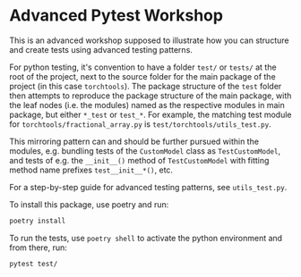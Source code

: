 # Advanced Pytest Workshop

This is an advanced workshop supposed to illustrate how you can structure and create tests using advanced testing patterns.

For python testing, it's convention to have a folder `test/` or `tests/` at the root of the project, next to the source folder for the main package of the project (in this case `torchtools`). The package structure of the `test` folder then attempts to reproduce the package structure of the main package, with the leaf nodes (i.e. the modules) named as the respective modules in main package, but either `*_test` or `test_*`.
For example, the matching test module for `torchtools/fractional_array.py` is `test/torchtools/utils_test.py`.

This mirroring pattern can and should be further pursued within the modules, e.g. bundling tests of the `CustomModel` class as `TestCustomModel`, and tests of e.g. the `__init__()` method of `TestCustomModel` with fitting method name prefixes `test__init__*()`, etc.

For a step-by-step guide for advanced testing patterns, see `utils_test.py`.

To install this package, use poetry and run:
```bash
poetry install
```

To run the tests, use `poetry shell` to activate the python environment and from there, run:
```bash
pytest test/
```

